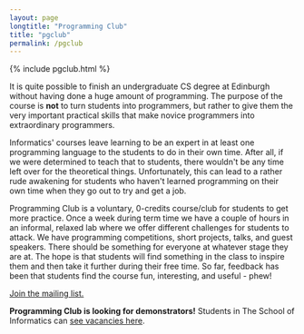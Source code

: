 ```yaml
---
layout: page
longtitle: "Programming Club"
title: "pgclub"
permalink: /pgclub
---
```


{% include pgclub.html %}

It is quite possible to finish an undergraduate CS degree at Edinburgh without having done a huge amount of programming. The purpose of the course is **not** to turn students into programmers, but rather to give them the very important practical skills that make novice programmers into extraordinary programmers.

Informatics' courses leave learning to be an expert in at least one programming language to the students to do in their own time. After all, if we were determined to teach that to students, there wouldn't be any time left over for the theoretical things. Unfortunately, this can lead to a rather rude awakening for students who haven't learned programming on their own time when they go out to try and get a job.

Programming Club is a voluntary, 0-credits course/club for students to get more practice. Once a week during term time we have a couple of hours in an informal, relaxed lab where we offer different challenges for students to attack. We have programming competitions, short projects, talks, and guest speakers. There should be something for everyone at whatever stage they are at. The hope is that students will find something in the class to inspire them and then take it further during their free time. So far, feedback has been that students find the course fun, interesting, and useful - phew!

[Join the mailing list.](https://mlist.is.ed.ac.uk/lists/info/pgclub)

**Programming Club is looking for demonstrators!** Students in The School of Informatics can [see vacancies here](https://portal.theon.inf.ed.ac.uk/reports/teachsupp/vacancies/TP064_Vacancies_Live/PROG-CLUB.1706.shtml).